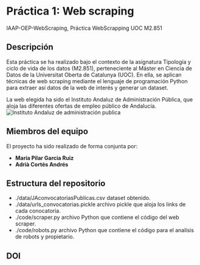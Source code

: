 # Práctica 1: Web scraping
IAAP-OEP-WebScraping,
Práctica WebScrapping UOC M2.851

## Descripción

Esta práctica se ha realizado bajo el contexto de la asignatura Tipología y ciclo de vida de los datos (M2.851), perteneciente
al Máster en Ciencia de Datos de la Universitat Oberta de Catalunya (UOC). En ella, se aplican técnicas de web
scraping mediante el lenguaje de programación Python para extraer así datos de la web de interés y generar un dataset.

La web elegida ha sido el Instituto Andaluz de Administración Pública, que aloja las diferentes ofertas de empleo público de Andalucía.
![Instituto Andaluz de administración publica](https://www.juntadeandalucia.es/institutodeadministracionpublica/publico/images/iaap.png
'Instituto Andaluz de Administración Pública')


## Miembros del equipo

El proyecto ha sido realizado de forma conjunta por:
- **María Pilar Garcia Ruiz**
- **Adrià Cortés Andrés**

## Estructura del repositorio

- ./data/JAconvocatoriasPublicas.csv dataset obtenido.
- ./data/urls_convocatorias.pickle archivo pickle que aloja los links de cada conocatoria.
- ./code/scraper.py archivo Python que contiene el código del web scraper.
- ./code/robots.py archivo Python que contiene el código para el analísis de robots y propietario. 

## DOI 
